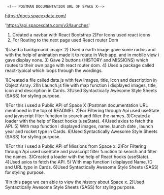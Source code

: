      <!-- POSTMAN DOCUMENTATION URL OF SPACE X-->
 https://docs.spacexdata.com/

<!-- API URL OF SPACE X -->
 'https://api.spacexdata.com/v3/launches'


 <!-- HEADER PAGE (NAVBAR) -->
1) Created a navbar with React Bootstrap
2)For Icons used react icons
3) For Routing to the next page used React router Dom


<!-- Home Page -->
1)Used a background image.
2) Used a earth image gave some radius and with the help of animation made it to rotate in Web app.
 and in mobile view i gave display none.
3) Gave 2 buttons (HISTORY and  MISSIONS) which routes to their own page with react router dom.
4) Used a package called react-typical which loops through the wordings.


<!-- LAUNCHES PAGE -->
1)Created a file called data.js with  few images, title, icon and description in Object Array.
2)In Launch.js file with map function i displayed images, title, icon and description in Cards.
3)Used Syntactically Awesome Style Sheets (SASS) for styling purpose.



<!-- ROCKETS PAGE -->
1)For this i used a Public API of Space X (Postman documentation URL mentioned in the top of README).
2)For Filtering through Api used useState and javascript filter function to search and filter the names.
3)Created a loader with the help of React hooks (useState).
4)Used axios to fetch the API.
5) With map function i displayed images, name, launch date , launch year and rocket type in Cards.
6)Used Syntactically Awesome Style Sheets (SASS) for styling purpose.



<!-- MISSIONS PAGE -->
1)For this i used a Public API of Missions from Space x.
2)For Filtering through Api used useState and javascript filter function to search and filter the names.
3)Created a loader with the help of React hooks (useState).
4)Used axios to fetch the API.
5) With map function i displayed  Name, ID and URL type in Cards.
6)Used Syntactically Awesome Style Sheets (SASS) for styling purpose.


<!-- HISTORY PAGE -->
1)In this page we can able to view the history about Space x.
2)Used Syntactically Awesome Style Sheets (SASS) for styling purpose.



 